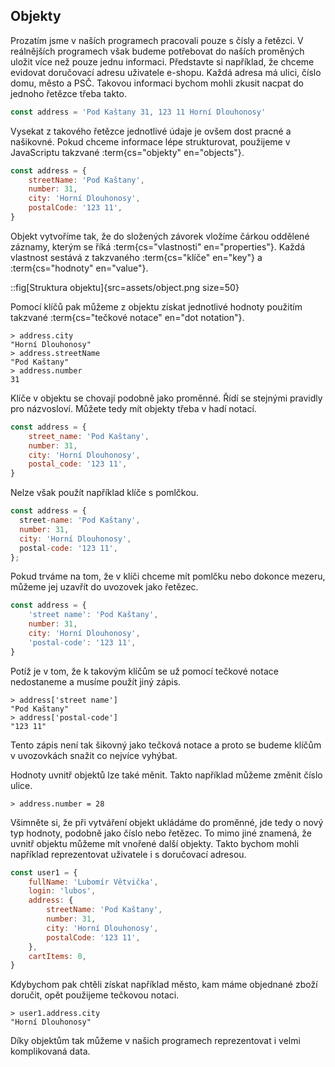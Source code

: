 ## Objekty

Prozatím jsme v naších programech pracovali pouze s čísly a řetězci. V reálnějších programech však budeme potřebovat do naších proměných uložit více než pouze jednu informaci. Představte si například, že chceme evidovat doručovací adresu uživatele e-shopu. Každá adresa má ulici, číslo domu, město a PSČ. Takovou informaci bychom mohli zkusit nacpat do jednoho řetězce třeba takto.

```js
const address = 'Pod Kaštany 31, 123 11 Horní Dlouhonosy'
```

Vysekat z takového řetězce jednotlivé údaje je ovšem dost pracné a našikovné. Pokud chceme informace lépe strukturovat, použijeme v JavaScriptu takzvané :term{cs="objekty" en="objects"}.

```js
const address = {
	streetName: 'Pod Kaštany',
	number: 31,
	city: 'Horní Dlouhonosy',
	postalCode: '123 11',
}
```

Objekt vytvoříme tak, že do složených závorek vložíme čárkou oddělené záznamy, kterým se říká :term{cs="vlastnosti" en="properties"}. Každá vlastnost sestává z takzvaného :term{cs="klíče" en="key"} a :term{cs="hodnoty" en="value"}.

::fig[Struktura objektu]{src=assets/object.png size=50}

Pomocí klíčů pak můžeme z objektu získat jednotlivé hodnoty použitím takzvané :term{cs="tečkové notace" en="dot notation"}.

```jscon
> address.city
"Horní Dlouhonosy"
> address.streetName
"Pod Kaštany"
> address.number
31
```

Klíče v objektu se chovají podobně jako proměnné. Řídí se stejnými pravidly pro názvosloví. Můžete tedy mít objekty třeba v hadí notací.

```js
const address = {
	street_name: 'Pod Kaštany',
	number: 31,
	city: 'Horní Dlouhonosy',
	postal_code: '123 11',
}
```

Nelze však použít například klíče s pomlčkou.

```js
const address = {
  street-name: 'Pod Kaštany',
  number: 31,
  city: 'Horní Dlouhonosy',
  postal-code: '123 11',
};
```

Pokud trváme na tom, že v klíči chceme mít pomlčku nebo dokonce mezeru, můžeme jej uzavřít do uvozovek jako řetězec.

```js
const address = {
	'street name': 'Pod Kaštany',
	number: 31,
	city: 'Horní Dlouhonosy',
	'postal-code': '123 11',
}
```

Potíž je v tom, že k takovým klíčům se už pomocí tečkové notace nedostaneme a musíme použít jiný zápis.

```jscon
> address['street name']
"Pod Kaštany"
> address['postal-code']
"123 11"
```

Tento zápis není tak šikovný jako tečková notace a proto se budeme klíčům v uvozovkách snažit co nejvíce vyhýbat.

Hodnoty uvnitř objektů lze také měnit. Takto například můžeme změnit číslo ulice.

```jscon
> address.number = 28
```

Všimněte si, že při vytváření objekt ukládáme do proměnné, jde tedy o nový typ hodnoty, podobně jako číslo nebo řetězec. To mimo jiné znamená, že uvnitř objektu můžeme mít vnořené další objekty. Takto bychom mohli například reprezentovat uživatele i s doručovací adresou.

```js
const user1 = {
	fullName: 'Lubomír Větvička',
	login: 'lubos',
	address: {
		streetName: 'Pod Kaštany',
		number: 31,
		city: 'Horní Dlouhonosy',
		postalCode: '123 11',
	},
	cartItems: 0,
}
```

Kdybychom pak chtěli získat například město, kam máme objednané zboží doručit, opět použijeme tečkovou notaci.

```jscon
> user1.address.city
"Horní Dlouhonosy"
```

Díky objektům tak můžeme v našich programech reprezentovat i velmi komplikovaná data.
